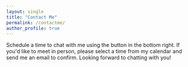 ```yaml
---
layout: single
title: "Contact Me"
permalink: /contactme/
author_profile: true
---
```


Schedule a time to chat with me using the button in the bottom right. If you'd like to meet in person, please select a time from my calendar and send me an email to confirm. Looking forward to chatting with you!
<!-- <iframe src="https://calendar.google.com/calendar/embed?height=600&wkst=1&bgcolor=%23ffffff&ctz=America%2FChicago&showCalendars=1&title=Haoli's%20Availability&src=aGFvbGkueWluQHZhbmRlcmJpbHQuZWR1&src=Y19mN2YyNmQwNTU3MGQ5ODQwNzE2YWRiMDU3NWJjOGMxNTBmNDNjZGU4NDA4YzdlMGI4MGY4YmU1MGZiYzFiN2Q3QGdyb3VwLmNhbGVuZGFyLmdvb2dsZS5jb20&src=Y18xZDcyOGMzNmFkOTllMGIwMjdkYzM0NWFhM2Q5YjBhMDAwY2FmYjliYjRiMzZmODZiYjNiNjJlMmQwYWQ1MzVmQGdyb3VwLmNhbGVuZGFyLmdvb2dsZS5jb20&src=aGFvbGlAbW9kZXJuaW50ZWxsaWdlbmNlLmFp&color=%23039BE5&color=%23F6BF26&color=%23AD1457&color=%23616161" style="border:solid 1px #777" width="800" height="600" frameborder="0" scrolling="no"></iframe> -->
<!-- Calendly badge widget begin -->
<!-- <link href="https://assets.calendly.com/assets/external/widget.css" rel="stylesheet">
<script src="https://assets.calendly.com/assets/external/widget.js" type="text/javascript" async></script>
<script type="text/javascript">window.onload = function() { Calendly.initBadgeWidget({ url: 'https://calendly.com/haoliyin', text: 'Schedule time with me', color: '#494E52', textColor: '#ffffff', branding: false }); }</script> -->
<!-- Calendly badge widget end -->

<!-- Cal inline embed code begins -->
<div style="width:100%;height:100%;overflow:scroll" id="my-cal-inline"></div>
<script type="text/javascript">
(function (C, A, L) { let p = function (a, ar) { a.q.push(ar); }; let d = C.document; C.Cal = C.Cal || function () { let cal = C.Cal; let ar = arguments; if (!cal.loaded) { cal.ns = {}; cal.q = cal.q || []; d.head.appendChild(d.createElement("script")).src = A; cal.loaded = true; } if (ar[0] === L) { const api = function () { p(api, arguments); }; const namespace = ar[1]; api.q = api.q || []; typeof namespace === "string" ? (cal.ns[namespace] = api) && p(api, ar) : p(cal, ar); return; } p(cal, ar); }; })(window, "https://app.cal.com/embed/embed.js", "init");
Cal("init", {origin:"https://app.cal.com"});

Cal("inline", {
  elementOrSelector:"#my-cal-inline",
  calLink: "haoliyin/30min"
});

Cal("ui", {"styles":{"branding":{"brandColor":"#000000"}},"hideEventTypeDetails":false});
</script>
<!-- Cal inline embed code ends -->